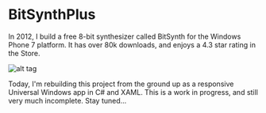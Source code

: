 # BitSynthPlus
In 2012, I build a free 8-bit synthesizer called BitSynth for the Windows Phone 7 platform. It has over 80k downloads, and enjoys a 4.3 star rating in the Store.

![alt tag](https://raw.githubusercontent.com/stenobot/BitSynthPlus/master/bitsynth.png)

Today, I'm rebuilding this project from the ground up as a responsive Universal Windows app in C# and XAML. This is a work in progress, and still very much incomplete. Stay tuned...
